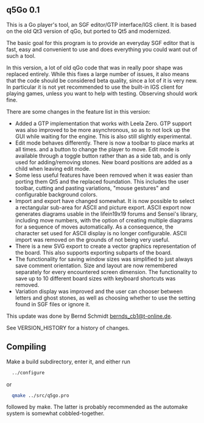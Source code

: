 ## q5Go 0.1

This is a Go player's tool, an SGF editor/GTP interface/IGS client.  It is
based on the old Qt3 version of qGo, but ported to Qt5 and modernized.

The basic goal for this program is to provide an everyday SGF editor that
is fast, easy and convenient to use and does everything you could want out
of such a tool.

In this version, a lot of old qGo code that was in really poor shape was
replaced entirely.  While this fixes a large number of issues, it also
means that the code should be considered beta quality, since a lot of it
is very new.  In particular it is not yet recommended to use the built-in
IGS client for playing games, unless you want to help with testing.
Observing should work fine.

There are some changes in the feature list in this version:
 * Added a GTP implementation that works with Leela Zero.  GTP support
   was also improved to be more asynchronous, so as to not lock up the GUI
   while waiting for the engine.
   This is also still slightly experimental.
 * Edit mode behaves differently.  There is now a toolbar to place
   marks at all times. and a button to change the player to move.
   Edit mode is available through a toggle button rather than as a side
   tab, and is only used for adding/removing stones.  New board positions
   are added as a child when leaving edit mode.
 * Some less useful features have been removed when it was easier than
   porting them Qt5 and the replaced foundation.  This includes the user
   toolbar, cutting and pasting variations, "mouse gestures" and
   configurable background colors.
 * Import and export have changed somewhat.  It is now possible to select
   a rectangular sub-area for ASCII and picture export.
   ASCII export now generates diagrams usable in the lifein19x19 forums
   and Sensei's library, including move numbers, with the option of creating
   multiple diagrams for a sequence of moves automatically.  As a
   consequence, the character set used for ASCII display is no longer
   configurable.  ASCII import was removed on the grounds of not
   being very useful.
 * There is a new SVG export to create a vector graphics representation of
   the board.  This also supports exporting subparts of the board.
 * The functionality for saving window sizes was simplified to just always
   save comment orientation.  Size and layout are now remembered separately
   for every encountered screen dimension.
   The functionality to save up to 10 different board sizes with
   keyboard shortcuts was removed.
 * Variation display was improved and the user can chooser between letters
   and ghost stones, as well as choosing whether to use the setting found
   in SGF files or ignore it.

This update was done by Bernd Schmidt <bernds_cb1@t-online.de>.

See VERSION_HISTORY for a history of changes.

## Compiling

Make a build subdirectory, enter it, and either run
```sh
  ../configure
```
or
```sh
  qmake ../src/q5go.pro
```

followed by make.  The latter is probably recommended as the automake system
is somewhat cobbled-together.
